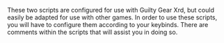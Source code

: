 These two scripts are configured for use with Guilty Gear Xrd, but could easily be adapted for use with other games.
In order to use these scripts, you will have to configure them according to your keybinds. There are comments within the scripts that will assist you in doing so.
